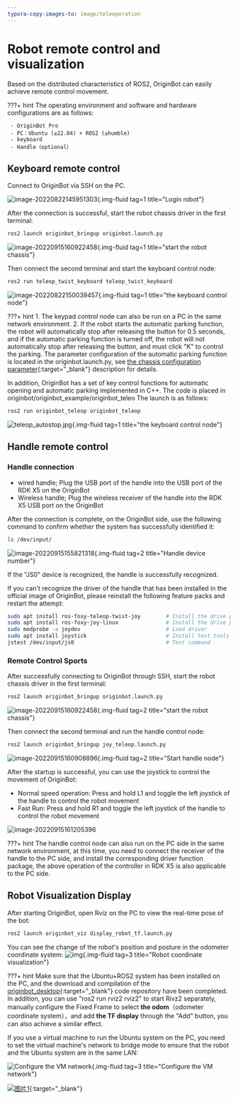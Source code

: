 ```yaml
---
typora-copy-images-to: image/teleoperation
---
```


# **Robot remote control and visualization**

Based on the distributed characteristics of ROS2, OriginBot can easily achieve remote control movement.

???+ hint
    The operating environment and software and hardware configurations are as follows:

     - OriginBot Pro
     - PC：Ubuntu (≥22.04) + ROS2 (≥humble)
     - keyboard
     - Handle（optional）



<!-- <iframe
  src="//player.bilibili.com/player.html?aid=516658213&bvid=BV1eg411a7A9&cid=866092965&page=11&autoplay=0"
  scrolling="no"
  border="0"
  width="800px"
  height="460px"
  frameborder="no"
  framespacing="0"
  allowfullscreen="true"
>
</iframe> -->

## **Keyboard remote control**

Connect to OriginBot via SSH on the PC.

![image-20220822145951303](../../assets/img/teleoperation/image-20220822145951303.png){.img-fluid tag=1 title="Login robot"}

After the connection is successful, start the robot chassis driver in the first terminal:

```bash
ros2 launch originbot_bringup originbot.launch.py
```

![image-20220915160922458](../../assets/img/teleoperation/image-20220915160922458.png){.img-fluid tag=1 title="start the robot chassis"}



Then connect the second terminal and start the keyboard control node:

```bash
ros2 run teleop_twist_keyboard teleop_twist_keyboard
```

![image-20220822150039457](../../assets/img/teleoperation/image-20220822150039457.png){.img-fluid tag=1 title="the keyboard control node"}

???+ hint
    1. The keypad control node can also be run on a PC in the same network environment.
    2. If the robot starts the automatic parking function, the robot will automatically stop after releasing the button for 0.5 seconds, and if the automatic parking function is turned off, the robot will not automatically stop after releasing the button, and must click "K" to control the parking. The parameter configuration of the automatic parking function is located in the originbot.launch.py, see [the chassis configuration parameter](http://originbot.org/manual/originbot_bringup){:target="_blank"} description for details.

In addition, OriginBot has a set of key control functions for automatic opening and automatic parking implemented in C++. The code is placed in originbot/originbot_example/originbot_teleo
The launch is as follows:

```bash
ros2 run originbot_teleop originbot_teleop
```
![teleop_autostop.jpg](../../assets/img/teleoperation/teleop_autostop.jpg){.img-fluid tag=1 title="the keyboard control node"}

## **Handle remote control**

### **Handle connection**
- wired handle; Plug the USB port of the handle into the USB port of the RDK X5 on the OriginBot
- Wireless handle; Plug the wireless receiver of the handle into the RDK X5 USB port on the OriginBot

After the connection is complete, on the OriginBot side, use the following command to confirm whether the system has successfully identified it:

```bash
ls /dev/input/
```

![image-20220915155821318](../../assets/img/teleoperation/image-20220915155821318.png){.img-fluid tag=2 title="Handle device number"}



If the "JS0" device is recognized, the handle is successfully recognized.


If you can't recognize the driver of the handle that has been installed in the official image of OriginBot, please reinstall the following feature packs and restart the attempt:​
​    

```bash
sudo apt install ros-foxy-teleop-twist-joy        # Install the drive pack for the handle
sudo apt install ros-foxy-joy-linux               # Install the drive pack for the handle
sudo modprobe -a joydev                           # Load driver
sudo apt install joystick                         # Install test tools
jstest /dev/input/js0                             # Test command
```



### **Remote Control Sports**

After successfully connecting to OriginBot through SSH, start the robot chassis driver in the first terminal:

```bash
ros2 launch originbot_bringup originbot.launch.py
```

![image-20220915160922458](../../assets/img/teleoperation/image-20220915160922458.png){.img-fluid tag=2 title="start the robot chassis"}


Then connect the second terminal and run the handle control node:
```bash
ros2 launch originbot_bringup joy_teleop.launch.py
```

![image-20220915160908896](../../assets/img/teleoperation/image-20220915160908896.png){.img-fluid tag=2 title="Start handle node"}



After the startup is successful, you can use the joystick to control the movement of OriginBot:

- Normal speed operation: Press and hold L1 and toggle the left joystick of the handle to control the robot movement
- Fast Run: Press and hold R1 and toggle the left joystick of the handle to control the robot movement



![image-20220915161205396](../../assets/img/teleoperation/image-20220915161205396.png)



???+ hint
    The handle control node can also run on the PC side in the same network environment, at this time, you need to connect the receiver of the handle to the PC side, and install the corresponding driver function package, the above operation of the controller in RDK X5 is also applicable to the PC side.



## **Robot Visualization Display**

After starting OriginBot, open Rviz on the PC to view the real-time pose of the bot:

```bash
ros2 launch originbot_viz display_robot_tf.launch.py
```



You can see the change of the robot's position and posture in the odometer coordinate system:
![img](../../assets/img/teleoperation/2022-08-10_23-30.png){.img-fluid tag=3 title="Robot coordinate visualization"}



???+ hint
    Make sure that the Ubuntu+ROS2 system has been installed on the PC, and the download and compilation of the [originbot_desktop](https://github.com/guyuehome/originbot_desktop){:target="_blank"} code repository have been completed. In addition, you can use "ros2 run rviz2 rviz2" to start Rivz2 separately, manually configure the Fixed Frame to select **the odom**（odometer coordinate system），and add **the TF display** through the "Add" button, you can also achieve a similar effect.



If you use a virtual machine to run the Ubuntu system on the PC, you need to set the virtual machine's network to bridge mode to ensure that the robot and the Ubuntu system are in the same LAN:

![Configure the VM network](../../assets/img/teleoperation/VM_network.png){.img-fluid tag=3 title="Configure the VM network"}





[![图片1](../../assets/img/footer_en.png)](https://www.guyuehome.com/){:target="_blank"}

